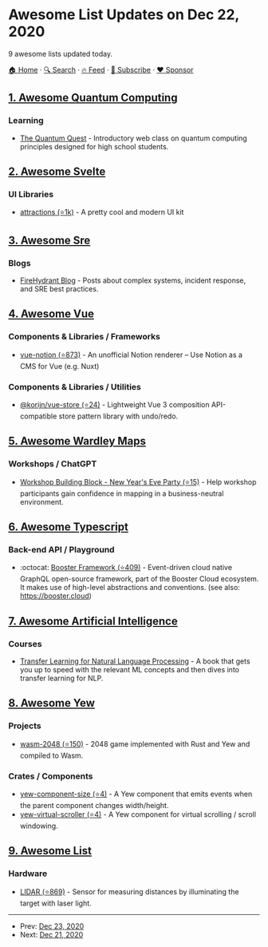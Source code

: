 # Awesome List Updates on Dec 22, 2020

9 awesome lists updated today.

[🏠 Home](/README.md) · [🔍 Search](https://www.trackawesomelist.com/search/) · [🔥 Feed](https://www.trackawesomelist.com/rss.xml) · [📮 Subscribe](https://trackawesomelist.us17.list-manage.com/subscribe?u=d2f0117aa829c83a63ec63c2f&id=36a103854c) · [❤️  Sponsor](https://github.com/sponsors/theowenyoung)



## [1. Awesome Quantum Computing](/content/desireevl/awesome-quantum-computing/README.md)

### Learning

*   [The Quantum Quest](https://www.quantum-quest.nl/) - Introductory web class on quantum computing principles designed for high school students.

## [2. Awesome Svelte](/content/TheComputerM/awesome-svelte/README.md)

### UI Libraries

*   [attractions (⭐1k)](https://github.com/illright/attractions) - A pretty cool and modern UI kit

## [3. Awesome Sre](/content/dastergon/awesome-sre/README.md)

### Blogs

*   [FireHydrant Blog](https://www.firehydrant.io/blog) - Posts about complex systems, incident response, and SRE best practices.

## [4. Awesome Vue](/content/vuejs/awesome-vue/README.md)

### Components & Libraries / Frameworks

*   [vue-notion (⭐873)](https://github.com/janniks/vue-notion) - An unofficial Notion renderer – Use Notion as a CMS for Vue (e.g. Nuxt)

### Components & Libraries / Utilities

*   [@korijn/vue-store (⭐24)](https://github.com/Korijn/vue-store) - Lightweight Vue 3 composition API-compatible store pattern library with undo/redo.

## [5. Awesome Wardley Maps](/content/wardley-maps-community/awesome-wardley-maps/README.md)

### Workshops / ChatGPT

*   [Workshop Building Block - New Year's Eve Party (⭐15)](https://github.com/LeadingEdgeForum/faciliator-pack/blob/main/WorkshopBuildingBlock-NewYearsEveParty.md) - Help workshop participants gain confidence in mapping in a business-neutral environment.

## [6. Awesome Typescript](/content/dzharii/awesome-typescript/README.md)

### Back-end API / Playground

*   :octocat: [Booster Framework (⭐409)](https://github.com/boostercloud/booster) - Event-driven cloud native GraphQL open-source framework, part of the Booster Cloud ecosystem. It makes use of high-level abstractions and conventions. (see also: <https://booster.cloud>)

## [7. Awesome Artificial Intelligence](/content/owainlewis/awesome-artificial-intelligence/README.md)

### Courses

*   [Transfer Learning for Natural Language Processing](https://www.manning.com/books/transfer-learning-for-natural-language-processing?utm_source=github\&utm_medium=organic\&utm_campaign=book_azunre_transfer_3_10_20) - A book that gets you up to speed with the relevant ML concepts and then dives into transfer learning for NLP.

## [8. Awesome Yew](/content/jetli/awesome-yew/README.md)

### Projects

*   [wasm-2048 (⭐150)](https://github.com/dev-family/wasm-2048) - 2048 game implemented with Rust and Yew and compiled to Wasm.

### Crates / Components

*   [yew-component-size (⭐4)](https://github.com/AircastDev/yew-component-size) - A Yew component that emits events when the parent component changes width/height.
*   [yew-virtual-scroller (⭐4)](https://github.com/AircastDev/yew-virtual-scroller) - A Yew component for virtual scrolling / scroll windowing.

## [9. Awesome List](/content/sindresorhus/awesome/README.md)

### Hardware

*   [LIDAR (⭐869)](https://github.com/szenergy/awesome-lidar#readme) - Sensor for measuring distances by illuminating the target with laser light.

---

- Prev: [Dec 23, 2020](/content/2020/12/23/README.md)
- Next: [Dec 21, 2020](/content/2020/12/21/README.md)